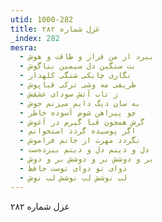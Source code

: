 ```yaml
---
utid: 1000-282
title: غزل شماره ۲۸۲
_index: 282
mesra:
  - ببرد از من قرار و طاقت و هوش
  - بت سنگین دل سیمین بناگوش
  - نگاری چابکی شنگی کلهدار
  - ظریفی مه وشی ترکی قباپوش
  - ز تاب آتش سودای عشقش
  - به سان دیگ دایم می‌زنم جوش
  - چو پیراهن شوم آسوده خاطر
  - گرش همچون قبا گیرم در آغوش
  - اگر پوسیده گردد استخوانم
  - نگردد مهرت از جانم فراموش
  - دل و دینم دل و دینم ببرده‌ست
  - بر و دوشش بر و دوشش بر و دوش
  - دوای تو دوای توست حافظ
  - لب نوشش لب نوشش لب نوش
---
```

غزل شماره ۲۸۲
